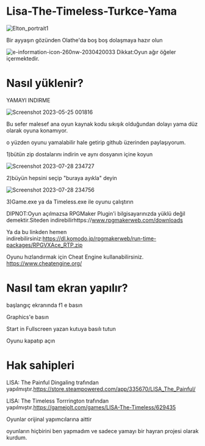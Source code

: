 # Lisa-The-Timeless-Turkce-Yama
![Elton_portrait1](https://github.com/BeytullahEvmek/Lisa-The-Timeless-Turkce-Yama/assets/130393344/5fc52cec-c55e-4824-8019-8d1904b86ca0)

Bir ayyaşın gözünden Olathe'da boş boş dolaşmaya hazır olun

![e-information-icon-260nw-2030420033](https://github.com/BeytullahEvmek/Lisa-The-Timeless-Turkce-Yama/assets/130393344/9d724f39-1d21-4d1d-a4f0-c2b881c39894)
Dikkat:Oyun ağır öğeler içermektedir.
# Nasıl yüklenir?
YAMAYI INDIRME

![Screenshot 2023-05-25 001816](https://github.com/BeytullahEvmek/Lisa-The-Timeless-Turkce-Yama/assets/130393344/fc352978-cffd-44e3-941b-dd3d50ccbac7)

Bu sefer malesef ana oyun kaynak kodu sıkışık olduğundan dolayı yama düz olarak oyuna konamıyor.

o yüzden oyunu yamalabilir hale getirip github üzerinden paylaşıyorum.

1)bütün zip dostalarını indirin ve aynı dosyanın içine koyun

![Screenshot 2023-07-28 234727](https://github.com/BeytullahEvmek/Lisa-The-Timeless-Turkce-Yama/assets/130393344/cbe60d7c-4443-467a-b831-e8680313a599)

2)büyün hepsini seçip "buraya ayıkla" deyin

![Screenshot 2023-07-28 234756](https://github.com/BeytullahEvmek/Lisa-The-Timeless-Turkce-Yama/assets/130393344/66a1419a-7adc-4869-ab4a-cde9fa997eb0)

3)Game.exe ya da Timeless.exe ile oyunu çalıştırın

DIPNOT:Oyun açılmazsa RPGMaker Plugin'i bilgisayarınızda yüklü değil demektir.Siteden indirebilirhttps://www.rpgmakerweb.com/downloads

Ya da bu linkden hemen indirebilirsiniz:https://dl.komodo.jp/rpgmakerweb/run-time-packages/RPGVXAce_RTP.zip

Oyunu hızlandırmak için Cheat Engine kullanabilirsiniz. https://www.cheatengine.org/

# Nasıl tam ekran yapılır?
başlangıç ekranında f1 e basın

Graphics'e basın

Start in Fullscreen yazan kutuya basılı tutun

Oyunu kapatıp açın

# Hak sahipleri

LISA: The Painful Dingaling trafından yapılmıştır.https://store.steampowered.com/app/335670/LISA_The_Painful/

LISA: The Timeless Torrrington trafından yapılmıştır.https://gamejolt.com/games/LISA-The-Timeless/629435

Oyunlar orijinal yapımcılarına aittir

oyunların hiçbirini ben yapmadım ve sadece yamayı bir hayran projesi olarak kurdum.
